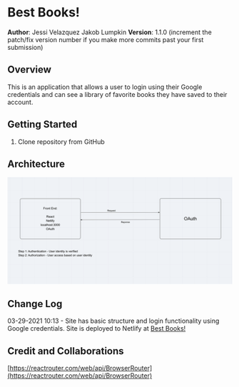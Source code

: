 # Best Books!

**Author**: Jessi Velazquez Jakob Lumpkin
**Version**: 1.1.0 (increment the patch/fix version number if you make more commits past your first submission)

## Overview
<!-- Provide a high level overview of what this application is and why you are building it, beyond the fact that it's an assignment for this class. (i.e. What's your problem domain?) -->
This is an application that allows a user to login using their Google credentials and can see a library of favorite books they have saved to their account.

## Getting Started
<!-- What are the steps that a user must take in order to build this app on their own machine and get it running? -->
1. Clone repository from GitHub

## Architecture
<!-- Provide a detailed description of the application design. What technologies (languages, libraries, etc) you're using, and any other relevant design information. -->
![Site Architecture](./images/BestBooksArch.png)

## Change Log
<!-- Use this area to document the iterative changes made to your application as each feature is successfully implemented. Use time stamps. Here's an example:

01-01-2001 4:59pm - Application now has a fully-functional express server, with a GET route for the location resource. -->
03-29-2021 10:13 - Site has basic structure and login functionality using Google credentials. Site is deployed to Netlify at [Best Books!](https://thirsty-jones-456a75.netlify.app/)

## Credit and Collaborations
<!-- Give credit (and a link) to other people or resources that helped you build this application. -->
[https://reactrouter.com/web/api/BrowserRouter](https://reactrouter.com/web/api/BrowserRouter)

